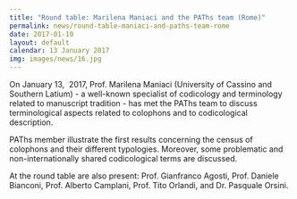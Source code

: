 ```yaml
---
title: "Round table: Marilena Maniaci and the PAThs team (Rome)"
permalink: news/round-table-maniaci-and-paths-team-rome
date: 2017-01-10
layout: default
calendar: 13 January 2017
img: images/news/16.jpg
---
```


On January 13,  2017, Prof. Marilena Maniaci (University of Cassino and Southern Latium) - a well-known specialist of codicology and terminology related to manuscript tradition - has met the PAThs team to discuss terminological aspects related to colophons and to codicological description.

PAThs member illustrate the first results concerning the census of colophons and their different typologies. Moreover, some problematic and non-internationally shared codicological terms are discussed.

At the round table are also present: Prof. Gianfranco Agosti, Prof. Daniele Bianconi, Prof. Alberto Camplani, Prof. Tito Orlandi, and Dr. Pasquale Orsini.
